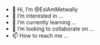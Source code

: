 - 👋 Hi, I’m @EslAmMetwally
- 👀 I’m interested in ...
- 🌱 I’m currently learning ...
- 💞️ I’m looking to collaborate on ...
- 📫 How to reach me ...

<!---
EslAmMetwally/EslAmMetwally is a ✨ special ✨ repository because its `README.md` (this file) appears on your GitHub profile.
You can click the Preview link to take a look at your changes.
--->
